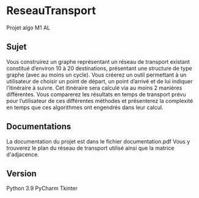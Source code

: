 # ReseauTransport
Projet algo M1 AL

## Sujet
Vous construirez un graphe représentant un réseau de transport existant constitué d’environ 10 à 20 destinations, présentant une structure de type graphe (avec au moins un cycle). 
Vous créerez un outil permettant à un utilisateur de choisir un point de départ, un point d’arrivé et de lui indiquer l’itinéraire à suivre. Cet itinéraire sera calculé via au moins 2 manières différentes. 
Vous comparerez les résultats en temps de transport prévu pour l’utilisateur de ces différentes méthodes et présenterez la complexité en temps que ces algorithmes ont engendrés dans leur calcul.

## Documentations

La documentation du projet est dans le fichier documentation.pdf
Vous y trouverez le plan du réseau de transport utilisé ainsi que la matrice d'adjacence.

## Version 
Python 3.9
PyCharm
Tkinter
